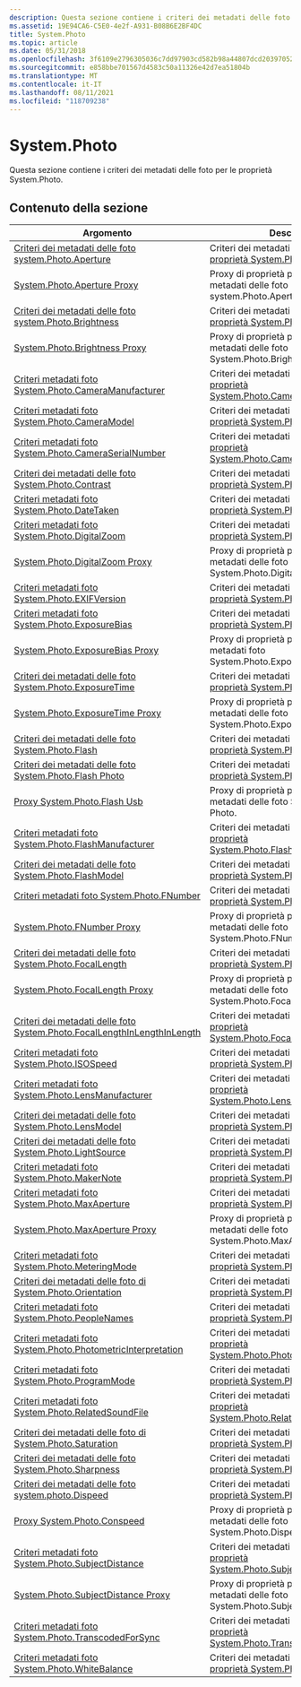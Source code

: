 ```yaml
---
description: Questa sezione contiene i criteri dei metadati delle foto per le proprietà System.Photo.
ms.assetid: 19E94CA6-C5E0-4e2f-A931-B08B6E2BF4DC
title: System.Photo
ms.topic: article
ms.date: 05/31/2018
ms.openlocfilehash: 3f6109e2796305036c7dd97903cd582b98a44807dcd20397052baac440fefee4
ms.sourcegitcommit: e858bbe701567d4583c50a11326e42d7ea51804b
ms.translationtype: MT
ms.contentlocale: it-IT
ms.lasthandoff: 08/11/2021
ms.locfileid: "118709238"
---
```

# <a name="systemphoto"></a>System.Photo

Questa sezione contiene i criteri dei metadati delle foto per le proprietà System.Photo.

## <a name="in-this-section"></a>Contenuto della sezione



| Argomento                                                                                                                                | Descrizione                                                                                                                                                   |
|--------------------------------------------------------------------------------------------------------------------------------------|---------------------------------------------------------------------------------------------------------------------------------------------------------------|
| [Criteri dei metadati delle foto system.Photo.Aperture](-wic-photoprop-system-photo-aperture.md)<br/>                                   | Criteri dei metadati delle foto per [la proprietà System.Photo.Aperture.](../properties/props-system-photo-aperture.md)<br/>                  |
| [System.Photo.Aperture Proxy](-wic-photoprop-system-photo-aperture-proxy.md)<br/>                                             | Proxy di proprietà per i criteri dei metadati delle foto system.Photo.Aperture.<br/>                                                                            |
| [Criteri dei metadati delle foto system.Photo.Brightness](-wic-photoprop-system-photo-brightness.md)<br/>                               | Criteri dei metadati delle foto per [la proprietà System.Photo.Brightness.](../properties/props-system-photo-aperture.md)<br/>                |
| [System.Photo.Brightness Proxy](-wic-photoprop-system-photo-brightness-proxy.md)<br/>                                         | Proxy di proprietà per i criteri dei metadati delle foto System.Photo.Brightness.<br/>                                                                          |
| [Criteri metadati foto System.Photo.CameraManufacturer](-wic-photoprop-system-photo-cameramanufacturer.md)<br/>               | Criteri dei metadati delle foto per [la proprietà System.Photo.CameraManufacturer.](../properties/props-system-photo-cameramanufacturer.md)<br/>        |
| [Criteri metadati foto System.Photo.CameraModel](-wic-photoprop-system-photo-cameramodel.md)<br/>                             | Criteri dei metadati delle foto per [la proprietà System.Photo.CameraModel.](../properties/props-system-photo-cameramodel.md)<br/>               |
| [Criteri metadati foto System.Photo.CameraSerialNumber](-wic-photoprop-system-photo-cameraserialnumber.md)<br/>               | Criteri dei metadati delle foto per [la proprietà System.Photo.CameraSerialNumber.](../properties/props-system-photo-cameraserialnumber.md)<br/>        |
| [Criteri dei metadati delle foto System.Photo.Contrast](-wic-photoprop-system-photo-contrast.md)<br/>                                   | Criteri dei metadati delle foto per [la proprietà System.Photo.Contrast.](../properties/props-system-photo-contrast.md)<br/>                  |
| [Criteri metadati foto System.Photo.DateTaken](-wic-photoprop-system-photo-datetaken.md)<br/>                                 | Criteri dei metadati delle foto per [la proprietà System.Photo.DateTaken.](../properties/props-system-photo-datetaken.md)<br/>                 |
| [Criteri metadati foto System.Photo.DigitalZoom](-wic-photoprop-system-photo-digitalzoom.md)<br/>                             | Criteri dei metadati delle foto per [la proprietà System.Photo.DigitalZoom.](../properties/props-system-photo-digitalzoom.md)<br/>               |
| [System.Photo.DigitalZoom Proxy](-wic-photoprop-system-photo-digitalzoom-proxy.md)<br/>                                       | Proxy di proprietà per i criteri dei metadati delle foto System.Photo.DigitalZoom.<br/>                                                                         |
| [Criteri metadati foto System.Photo.EXIFVersion](-wic-photoprop-system-photo-exifversion.md)<br/>                             | Criteri dei metadati delle foto per [la proprietà System.Photo.EXIFVersion.](../properties/props-system-photo-exifversion.md)<br/>               |
| [Criteri metadati foto System.Photo.ExposureBias](-wic-photoprop-system-photo-exposurebias.md)<br/>                           | Criteri dei metadati delle foto per [la proprietà System.Photo.ExposureBias.](../properties/props-system-photo-exposurebias.md)<br/>              |
| [System.Photo.ExposureBias Proxy](-wic-photoprop-system-photo-exposurebias-proxy.md)<br/>                                     | Proxy di proprietà per i criteri dei metadati foto System.Photo.ExposureBias.<br/>                                                                        |
| [Criteri dei metadati delle foto System.Photo.ExposureTime](-wic-photoprop-system-photo-exposuretime.md)<br/>                           | Criteri dei metadati delle foto per [la proprietà System.Photo.ExposureTime.](../properties/props-system-photo-exposuretime.md)<br/>              |
| [System.Photo.ExposureTime Proxy](-wic-photoprop-system-photo-exposuretime-proxy.md)<br/>                                     | Proxy di proprietà per i criteri dei metadati delle foto System.Photo.ExposureTime.<br/>                                                                        |
| [Criteri dei metadati delle foto System.Photo.Flash](-wic-photoprop-system-photo-flash.md)<br/>                                         | Criteri dei metadati delle foto per [la proprietà System.Photo.Flash.](../properties/props-system-photo-exposuretime.md)<br/>                     |
| [Criteri dei metadati delle foto System.Photo.Flash Photo](-wic-photoprop-system-photo-flashenergy.md)<br/>                             | Criteri dei metadati delle foto per [la proprietà System.Photo.Flash Usb.](../properties/props-system-photo-flashenergy.md)<br/>               |
| [Proxy System.Photo.Flash Usb](-wic-photoprop-system-photo-flashenergy-proxy.md)<br/>                                       | Proxy di proprietà per i criteri dei metadati delle foto System.Photo.Flash Photo.<br/>                                                                         |
| [Criteri metadati foto System.Photo.FlashManufacturer](-wic-photoprop-system-photo-flashmanufacturer.md)<br/>                 | Criteri dei metadati delle foto [per la proprietà System.Photo.FlashManufacturer.](../properties/props-system-photo-flashmanufacturer.md)<br/>         |
| [Criteri dei metadati delle foto System.Photo.FlashModel](-wic-photoprop-system-photo-flashmodel.md)<br/>                               | Criteri dei metadati delle foto per [la proprietà System.Photo.FlashModel.](../properties/props-system-photo-flashmodel.md)<br/>                |
| [Criteri metadati foto System.Photo.FNumber](-wic-photoprop-system-photo-fnumber.md)<br/>                                     | Criteri dei metadati delle foto per [la proprietà System.Photo.FNumber.](../properties/props-system-photo-fnumber.md)<br/>                   |
| [System.Photo.FNumber Proxy](-wic-photoprop-system-photo-fnumber-proxy.md)<br/>                                               | Proxy di proprietà per i criteri dei metadati delle foto System.Photo.FNumber.<br/>                                                                             |
| [Criteri dei metadati delle foto System.Photo.FocalLength](-wic-photoprop-system-photo-focallength.md)<br/>                             | Criteri dei metadati delle foto per [la proprietà System.Photo.FocalLength.](../properties/props-system-photo-focallength.md)<br/>               |
| [System.Photo.FocalLength Proxy](-wic-photoprop-system-photo-focallength-proxy.md)<br/>                                       | Proxy di proprietà per i criteri dei metadati delle foto System.Photo.FocalLength.<br/>                                                                         |
| [Criteri dei metadati delle foto System.Photo.FocalLengthInLengthInLength](-wic-photoprop-system-photo-focallengthinfilm.md)<br/>                 | Criteri dei metadati delle foto per [la proprietà System.Photo.FocalLengthInLengthIn.](../properties/props-system-photo-focallengthinfilm.md)<br/>         |
| [Criteri metadati foto System.Photo.ISOSpeed](-wic-photoprop-system-photo-isospeed.md)<br/>                                   | Criteri dei metadati delle foto [per la proprietà System.Photo.ISOSpeed.](../properties/props-system-photo-focallengthinfilm.md)<br/>                  |
| [Criteri metadati foto System.Photo.LensManufacturer](-wic-photoprop-system-photo-lensmanufacturer.md)<br/>                   | Criteri dei metadati delle foto [per la proprietà System.Photo.LensManufacturer.](../properties/props-system-photo-lensmanufacturer.md)<br/>          |
| [Criteri dei metadati delle foto System.Photo.LensModel](-wic-photoprop-system-photo-lensmodel.md)<br/>                                 | Criteri dei metadati delle foto per [la proprietà System.Photo.LensModel.](../properties/props-system-photo-lensmodel.md)<br/>                 |
| [Criteri dei metadati delle foto System.Photo.LightSource](-wic-photoprop-system-photo-lightsource.md)<br/>                             | Criteri dei metadati delle foto per [la proprietà System.Photo.LightSource.](../properties/props-system-photo-lightsource.md)<br/>               |
| [Criteri metadati foto System.Photo.MakerNote](-wic-photoprop-system-photo-makernote.md)<br/>                                 | Criteri dei metadati delle foto per [la proprietà System.Photo.MakerNote.](../properties/props-system-photo-makernote.md)<br/>                 |
| [Criteri metadati foto System.Photo.MaxAperture](-wic-photoprop-system-photo-maxaperture.md)<br/>                             | Criteri dei metadati delle foto [per la proprietà System.Photo.MaxAperture.](../properties/props-system-photo-maxaperture.md)<br/>               |
| [System.Photo.MaxAperture Proxy](-wic-photoprop-system-photo-maxaperture-proxy.md)<br/>                                       | Proxy di proprietà per i criteri dei metadati delle foto System.Photo.MaxAperture.<br/>                                                                         |
| [Criteri metadati foto System.Photo.MeteringMode](-wic-photoprop-system-photo-meteringmode.md)<br/>                           | Criteri dei metadati delle foto per [la proprietà System.Photo.MeteringMode.](../properties/props-system-photo-meteringmode.md)<br/>              |
| [Criteri dei metadati delle foto di System.Photo.Orientation](-wic-photoprop-system-photo-orientation.md)<br/>                             | Criteri dei metadati delle foto per [la proprietà System.Photo.Orientation.](../properties/props-system-photo-meteringmode.md)<br/>               |
| [Criteri metadati foto System.Photo.PeopleNames](-wic-photoprop-system-photo-peoplenames.md)<br/>                             | Criteri dei metadati delle foto [per la proprietà System.Photo.PeopleNames.](../properties/props-system-photo-peoplenames.md)<br/>               |
| [Criteri metadati foto System.Photo.PhotometricInterpretation](-wic-photoprop-system-photo-photometricinterpretation.md)<br/> | Criteri dei metadati delle foto [per la proprietà System.Photo.PhotometricInterpretation.](../properties/props-system-photo-photometricinterpretation.md)<br/> |
| [Criteri metadati foto System.Photo.ProgramMode](-wic-photoprop-system-photo-programmode.md)<br/>                             | Criteri dei metadati delle foto per [la proprietà System.Photo.ProgramMode.](../properties/props-system-photo-programmode.md)<br/>               |
| [Criteri metadati foto System.Photo.RelatedSoundFile](-wic-photoprop-system-photo-relatedsoundfile.md)<br/>                   | Criteri dei metadati delle foto [per la proprietà System.Photo.RelatedSoundFile.](../properties/props-system-photo-relatedsoundfile.md)<br/>          |
| [Criteri dei metadati delle foto di System.Photo.Saturation](-wic-photoprop-system-photo-saturation.md)<br/>                               | Criteri dei metadati delle foto [per la proprietà System.Photo.Saturation.](../properties/props-system-photo-saturation.md)<br/>                |
| [Criteri dei metadati delle foto System.Photo.Sharpness](-wic-photoprop-system-photo-sharpness.md)<br/>                                 | Criteri dei metadati delle foto per [la proprietà System.Photo.Sharpness.](../properties/props-system-photo-sharpness.md)<br/>                 |
| [Criteri dei metadati delle foto system.photo.Dispeed](-wic-photoprop-system-photo-shutterspeed.md)<br/>                           | Criteri dei metadati delle foto [per la proprietà System.Photo.Dispeed.](../properties/props-system-photo-shutterspeed.md)<br/>              |
| [Proxy System.Photo.Conspeed](-wic-photoprop-system-photo-shutterspeed-proxy.md)<br/>                                     | Proxy di proprietà per i criteri dei metadati delle foto System.Photo.Dispeed.<br/>                                                                        |
| [Criteri metadati foto System.Photo.SubjectDistance](-wic-photoprop-system-photo-subjectdistance.md)<br/>                     | Criteri dei metadati delle foto [per la proprietà System.Photo.SubjectDistance.](../properties/props-system-photo-subjectdistance.md)<br/>           |
| [System.Photo.SubjectDistance Proxy](-wic-photoprop-system-photo-subjectdistance-proxy.md)<br/>                               | Proxy di proprietà per i criteri dei metadati delle foto System.Photo.SubjectDistance.<br/>                                                                     |
| [Criteri metadati foto System.Photo.TranscodedForSync](-wic-photoprop-system-photo-transcodedforsync.md)<br/>                 | Criteri dei metadati delle foto [per la proprietà System.Photo.TranscodedForSync.](../properties/props-system-photo-transcodedforsync.md)<br/>         |
| [Criteri metadati foto System.Photo.WhiteBalance](-wic-photoprop-system-photo-whitebalance.md)<br/>                           | Criteri dei metadati delle foto [per la proprietà System.Photo.WhiteBalance.](../properties/props-system-photo-whitebalance.md)<br/>              |



 

 

 
